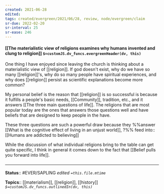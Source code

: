 ```yaml
---
created: 2021-06-28
edited: 
tags: created/evergreen/2021/06/28, review, node/evergreen/claim
sr-due: 2022-02-20
sr-interval: 25
sr-ease: 246
---
```


#### [[The materialistic view of religions examines why humans invented and clung to religion]] `$=customJS.dv_funcs.evergreenHeader(dv, this)`

One thing I have enjoyed since leaving the church is thinking about a materialistic view of [[religion]].
If god doesn't exist,
why do we have so many [[religion]]'s,
why do so many people have spiritual experiences,
and why does [[religion]] persist as scientific explanations become more common?

My personal belief is the reason that [[religion]] is so successful is because it fulfills a people's basic needs, [[Community]], tradition, etc., and it answers [[The three main questions of life]]. The religions that are most popular today are the ones that answers those questions well and have beliefs that are designed to keep people in the have. 

These three questions are such a powerful draw because they 
%%answer [[What is the cognitive effect of living in an unjust world]], ?%%
feed into:: [[Humans are addicted to believing]]

While the discussion of what individual religions bring to the table can get quite specific, I think in general it comes down to the fact that [[Belief pulls you forward into life]].

### <hr class="footnote"/>

**Status**:: #EVER/SAPLING
*edited `=this.file.mtime`*

**Topics**:: [[materialism]], [[religion]], [[history]]
*`$=customJS.dv_funcs.outlinedIn(dv, this)`*

